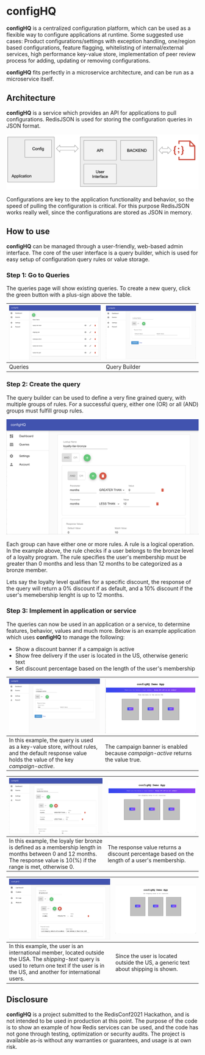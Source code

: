 # configHQ

**configHQ** is a centralized configuration platform, which can be used as a flexible way to configure applications at runtime. Some suggested use cases: Product configurations/settings with exception handling, one/region based configurations, feature flagging, whitelisting of internal/external services, high performance key-value store, implementation of peer review process for adding, updating or removing configurations.

**configHQ** fits perfectly in a microservice architecture, and can be run as a microservice itself.

## Architecture
**configHQ** is a service which provides an API for applications to pull configurations. RedisJSON is used for storing the configuration queries in JSON format.

![Architecture](https://github.com/confighq/confighq/raw/main/images/architecture.png)

Configurations are key to the application functionality and behavior, so the speed of pulling the configuration is critical. For this purpose RedisJSON works really well, since the configurations are stored as JSON in memory.

## How to use
**configHQ** can be managed through a user-friendly, web-based admin interface. The core of the user interface is a query builder, which is used for easy setup of configuration query rules or value storage.

### Step 1: Go to Queries
The queries page will show existing queries. To create a new query, click the green button with a plus-sign above the table.

| ![Admin Page - Queries](https://github.com/confighq/confighq/raw/main/images/Queries.png) | ![Admin Page - Query Builder](https://github.com/confighq/confighq/raw/main/images/Query_blank.png) |
| ------------------------------------------- | ----------------------------------------------------- |
| Queries                                     | Query Builder                                         |

### Step 2: Create the query
The query builder can be used to define a very fine grained query, with multiple groups of rules. For a successful query, either one (OR) or all (AND) groups must fulfill group rules.

![Admin Page - Query](https://github.com/confighq/confighq/raw/main/images/Query_example_2.png)

Each group can have either one or more rules. A rule is a logical operation. In the example above, the rule checks if a user belongs to the bronze level of a loyalty program. The rule specifies the user's membership must be greater than 0 months and less than 12 months to be categorized as a bronze member.

Lets say the loyalty level qualifies for a specific discount, the response of the query will return a 0% discount if as default, and a 10% discount if the user's memebership lenght is up to 12 months.  

### Step 3: Implement in application or service

The queries can now be used in an application or a service, to determine features, behavior, values and much more. Below is an example application which uses **configHQ** to manage the following:

- Show a discount banner if a campaign is active
- Show free delivery if the user is located in the US, otherwise generic text
- Set discount percentage based on the length of the user's membership

| ![Admin Page](https://github.com/confighq/confighq/raw/main/images/Query_example_3.png) | ![Demo App](https://github.com/confighq/confighq/raw/main/images/DemoApp_example_1.png) |
| ------------------------------------------- | ----------------------------------------------------- |
| In this example, the query is used as a key-value store, without rules, and the default response value holds the value of the key *campaign-active*. | The campaign banner is enabled because *campaign-active* returns the value true. |

| ![Admin Page](https://github.com/confighq/confighq/raw/main/images/Query_example_2.png) | ![Demo App](https://github.com/confighq/confighq/raw/main/images/DemoApp_example_2.png) |
| ------------------------------------------- | ----------------------------------------------------- |
| In this example, the loyaly tier bronze is defined as a membership length in months between 0 and 12 months. The response value is 10(%) if the range is met, otherwise 0. | The response value returns a discount percentage based on the length of a user's membership. |

| ![Admin Page](https://github.com/confighq/confighq/raw/main/images/Query_example_1.png) | ![Demo App](https://github.com/confighq/confighq/raw/main/images/DemoApp_example_3.png) |
| ------------------------------------------- | ----------------------------------------------------- |
| In this example, the user is an international member, located outside the USA. The *shipping-text* query is used to return one text if the user is in the US, and another for international users. | Since the user is located outside the US, a generic text about shipping is shown. |

## Disclosure   
**configHQ** is a project submitted to the RedisConf2021 Hackathon, and is not intended to be used in production at this point. The purpose of the code is to show an example of how Redis services can be used, and the code has not gone through testing, optimization or security audits. The project is available as-is without any warranties or guarantees, and usage is at own risk.
